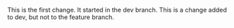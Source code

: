 This is the first change. It started in the dev branch.
This is a change added to dev, but not to the feature branch.
